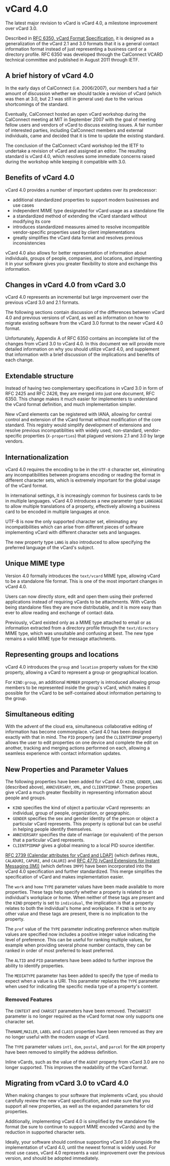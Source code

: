 # vCard 4.0

The latest major revision to vCard is vCard 4.0, a milestone improvement
over vCard 3.0.

Described in [RFC 6350, vCard Format Specification](https://tools.ietf.org/html/rfc6350),
it is designed as a generalization of the vCard 2.1 and 3.0 formats that
it is a general contact information format instead of just representing
a business card or a directory profile. RFC 6350 was developed through
the CalConnect VCARD technical committee and published in August 2011
through IETF.

## A brief history of vCard 4.0

In the early days of CalConnect (i.e. 2006/2007), our members had a fair
amount of discussion whether we should tackle a revision of vCard (which
was then at 3.0, but 2.1 was still in general use) due to the various
shortcomings of the standard.

Eventually, CalConnect hosted an open vCard workshop during the
CalConnect meeting at MIT in September 2007 with the goal of meeting
fellow users and vendors of vCard to discuss existing issues. A fair
number of interested parties, including CalConnect members and external
individuals, came and decided that it is time to update the existing
standard.

The conclusion of the CalConnect vCard workshop led the IETF to
undertake a revision of vCard and assigned an editor. The resulting
standard is vCard 4.0, which resolves some immediate concerns raised
during the workshop while keeping it compatible with 3.0.


## Benefits of vCard 4.0

vCard 4.0 provides a number of important updates over its predecessor:

* additional standardized properties to support modern businesses and
  use cases
* independent MIME type designated for vCard usage as a standalone file
* a standardized method of extending the vCard standard without
  modifying its core
* introduces standardized measures aimed to resolve incompatible
  vendor-specific properties used by client implementations
* greatly simplifies the vCard data format and resolves previous
  inconsistencies

vCard 4.0 also allows for better representation of information about
individuals, groups of people, companies, and locations, and
implementing it in your software gives you greater flexibility to store
and exchange this information.


## Changes in vCard 4.0 from vCard 3.0

vCard 4.0 represents an incremental but large improvement over the
previous vCard 3.0 and 2.1 formats.

The following sections contain discussion of the differences between
vCard 4.0 and previous versions of vCard, as well as information on how
to migrate existing software from the vCard 3.0 format to the newer
vCard 4.0 format.

Unfortunately, Appendix A of RFC 6350 contains an incomplete list of the
changes from vCard 3.0 to vCard 4.0. In this document we will provide
more detailed information on why you should utilize vCard 4.0, and
supplement that information with a brief discussion of the implications
and benefits of each change.


## Extendable structure

Instead of having two complementary specifications in vCard 3.0 in form
of RFC 2425 and RFC 2426, they are merged into just one document, RFC
6350. This change makes it much easier for implementers to understand
the vCard format definition, and much implementation simpler.

New vCard elements can be registered with IANA, allowing for central
control and extension of the vCard format without modification of the
core standard. This registry would simplify development of extensions
and resolve previous incompatiblities with widely used, non-standard,
vendor-specific properties (`X-properties`) that plagued versions 2.1
and 3.0 by large vendors.


## Internationalization

vCard 4.0 requires the encoding to be in the `UTF-8` character
set, eliminating any incompatibilities between programs encoding or
reading the format in different character sets, which is extremely
important for the global usage of the vCard format.

In international settings, it is increasingly common for business cards
to be in multiple languages. vCard 4.0 introduces a new parameter type
`LANGUAGE` to allow multiple translations of a property, effectively
allowing a business card to be encoded in multiple languages at once.

UTF-8 is now the only supported character set, eliminating any
incompatibilities which can arise from different pieces of software
implementing vCard with different character sets and languages.

The new property type `LANG` is also introduced to allow specifying the
preferred language of the vCard's subject.


## Unique MIME type

Version 4.0 formally introduces the `text/vcard` MIME type, allowing
vCard to be a standalone file format. This is one of the most important
changes in vCard 4.0.

Users can now directly store, edit and open them using their preferred
applications instead of requiring vCards to be attachments.  With vCards
being standalone files they are more distributable, and it is more easy
than ever to allow reading and exchange of contact data.

Previously, vCard existed only as a MIME type attached to email or as
information extracted from a directory profile through the
`text/directory` MIME type, which was unsuitable and confusing at best.
The new type remains a valid MIME type for message attachments.


## Representing groups and locations

vCard 4.0 introduces the `group` and `location` property values for the
`KIND` property, allowing a vCard to represent a group or geographical
location.

For `KIND:group`, an additional `MEMBER` property is introduced allowing
group members to be represented inside the group's vCard, which makes it
possible for the vCard to be self-contained about information pertaining
to the group.


## Simultaneous editing

With the advent of the cloud era, simultaneous collaborative editing of
information has become commonplace. vCard 4.0 has been designed exactly
with that in mind. The `PID` property (and the `CLIENTPIDMAP` property)
allows the user to edit properties on one device and complete the edit
on another, tracking and merging actions performed on each, allowing a
seamless experience with contact information updates.


## New Properties and Parameter Values

The following properties have been added for vCard 4.0: `KIND`, `GENDER`,
`LANG` (described above), `ANNIVERSARY`, `XML`, and `CLIENTPIDMAP`.  These
properties give vCard a much greater flexibility in representing
information about people and groups.

* `KIND` specifies the kind of object a particular vCard represents: an
  individual, group of people, organization, or geographic.
* `GENDER` specifies the sex and gender identity of the person or object a
  particular vCard represents.  This property is optional but can be
  useful in helping people identify themselves.
* `ANNIVERSARY` specifies the date of marriage (or equivalent) of the
  person that a particular vCard represents.
* `CLIENTPIDMAP` gives a global meaning to a local PID source identifier.

[RFC 2739 (Calendar attributes for vCard and LDAP)](https://tools.ietf.org/html/rfc2739)
(which defines `FBURL`, `CALADURI`, `CAPURI`, and `CALURI`) and
[RFC 4770 (vCard Extensions for Instant Messaging (IM))](https://tools.ietf.org/html/rfc4770)
(which defines `IMPP`) have been incorporated into the vCard 4.0
specification and further standardized. This merge simplifies the
specification of vCard and makes implementation easier.

The `work` and `home` `TYPE` parameter values have been made available to
more properties.  These tags help specify whether a property is related
to an individual's workplace or home.  When neither of these tags are
present and the `KIND` property is set to `individual`, the implication is
that a property relates to both the individual's home and workplace.  If
`KIND` is set to any other value and these tags are present, there is no
implication to the property.

The `pref` value of the `TYPE` parameter indicating preference when
multiple values are specified now includes a positive integer value
indicating the level of preference.  This can be useful for ranking
multiple values, for example when providing several phone number
contacts, they can be ranked in order of most preferred to least
preferred.

The `ALTID` and `PID` parameters have been added to further improve the
ability to identify properties.

The `MEDIATYPE` parameter has been added to specify the type of media to
expect when a value is a URI.  This parameter replaces the `TYPE`
parameter when used for indicating the specific media type of a
property's content.

### Removed Features

The `CONTEXT` and `CHARSET` parameters have been removed.  The`CHARSET`
parameter is no longer required as the vCard format now only supports
one character set.

The`NAME`,`MAILER`, `LABEL` and `CLASS` properties have been removed as they
are no longer useful with the modern usage of vCard.

The `TYPE` parameter values `intl`, `dom`, `postal`, and `parcel` for
the `ADR` property have been removed to simplify the address definition.

Inline vCards, such as the value of the `AGENT` property from vCard 3.0
are no longer supported.  This improves the readability of the vCard
format.


## Migrating from vCard 3.0 to vCard 4.0

When making changes to your software that implements vCard, you should
carefully review the new vCard specification, and make sure that you
support all new properties, as well as the expanded parameters for old
properties.

Additionally, implementing vCard 4.0 is simplified by the standalone
file format (be sure to continue to support MIME encoded vCards) and by
the reduction in supported character sets.

Ideally, your software should continue supporting vCard 3.0 alongside
the implementation of vCard 4.0, until the newest format is widely used.
For most use cases, vCard 4.0 represents a vast improvement over the
previous version, and should be adopted immediately.

